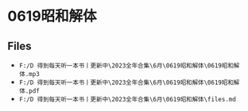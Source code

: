 # 0619昭和解体

## Files

- `F:/D 得到每天听一本书丨更新中\2023全年合集\6月\0619昭和解体\0619昭和解体.mp3`
- `F:/D 得到每天听一本书丨更新中\2023全年合集\6月\0619昭和解体\0619昭和解体.pdf`
- `F:/D 得到每天听一本书丨更新中\2023全年合集\6月\0619昭和解体\files.md`
